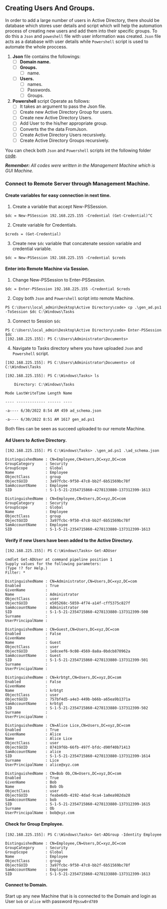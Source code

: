 ## Creating Users And Groups.
In order to add a large number of users in Active Directory, there should be database which stores user details and script which will help the automation process of creating new users and add them into their specific groups. To do this a `Json`  and `poweshell` file with  user information was created. `Json` file acts as a database with user details while `Powershell` script is used to automate the whole proccess.

1. **Json** file contains the followings:
	- [ ] **Domain name.**
	- [ ] **Groups.**
		- [ ] name.
	- [ ] **Users.**
		- [ ] names.
		- [ ] Passwords.
		- [ ] Groups.

2. **Powershell** script Operate as follows:
	- [ ] It takes an argument to pass the Json file.
	- [ ] Create new Active Directory Group for users.
	- [ ] Create new Active Directory Users.
	- [ ] Add User to the his/her appropriate group.
	- [ ] Converts the the data FromJson.
	- [ ] Create Active Directory Users recursively.
	- [ ] Create Active Directory Groups recursively.
	
 You can check both `Json` and `Powershell` scripts int the following folder [code](https://github.com/gemstone-source/Active-Directory/tree/main/code).
 
**_Remember:_** _All  codes were written in the Management Machine which is GUI Machine._

### Connect to Remote Server through Management Machine.
#### Create variables for easy connection in next time.
1. Create a variable that accept New-PSSession.
```
$dc = New-PSSession 192.168.225.155 -Credential (Get-Credential)^C
```
2. Create variable for Credentials.
```
$creds = (Get-Credential)
```
3. Create new `$dc` variable that concatenate session variable and credential variable.
```
$dc = New-PSSession 192.168.225.155 -Credential $creds
```
#### Enter into Remote Machine via Session.
1. Change New-PSSession to Enter-PSSession.
```
$dc = Enter-PSSession 192.168.225.155 -Credential $creds
```
2. Copy both `Json` and `Powershell` script into remote Machine.
```
PS C:\Users\local_admin\Desktop\Active Directory\code> cp .\gen_ad.ps1 -ToSession $dc C:\Windows\Tasks
```
3. Connect to Session `$dc`
```
PS C:\Users\local_admin\Desktop\Active Directory\code> Enter-PSSession $dc
[192.168.225.155]: PS C:\Users\Administrator\Documents> 
```
4. Navigate to Tasks directory where you have uploaded `Json` and `Powershell` script.
```
[192.168.225.155]: PS C:\Users\Administrator\Documents> cd C:\Windows\Tasks

[192.168.225.155]: PS C:\Windows\Tasks> ls

	Directory: C:\Windows\Tasks

Mode LastWriteTime Length Name

---- ------------- ------ ----

-a---- 6/30/2022 8:54 AM 459 ad_schema.json

-a---- 6/30/2022 8:51 AM 1617 gen_ad.ps1
```
Both files can be seen as succeed uploaded to our remote Machine.

#### Ad Users to Active Directory.
```
[192.168.225.155]: PS C:\Windows\Tasks> .\gen_ad.ps1 .\ad_schema.json

DistinguishedName : CN=Employee,CN=Users,DC=xyz,DC=com
GroupCategory     : Security
GroupScope        : Global
Name              : Employee
ObjectClass       : group
ObjectGUID        : 3a97fcbc-9f50-47c8-bb2f-6b51569bc78f
SamAccountName    : Employee
SID               : S-1-5-21-2354715860-4278133880-137312399-1613

DistinguishedName : CN=Employee,CN=Users,DC=xyz,DC=com
GroupCategory     : Security
GroupScope        : Global
Name              : Employee
ObjectClass       : group
ObjectGUID        : 3a97fcbc-9f50-47c8-bb2f-6b51569bc78f
SamAccountName    : Employee
SID               : S-1-5-21-2354715860-4278133880-137312399-1613
```

#### Verify if new Users have been added to the Active Directory.
```
[192.168.225.155]: PS C:\Windows\Tasks> Get-ADUser

cmdlet Get-ADUser at command pipeline position 1
Supply values for the following parameters:
(Type !? for Help.)
Filter: *

DistinguishedName : CN=Administrator,CN=Users,DC=xyz,DC=com
Enabled           : True
GivenName         :
Name              : Administrator
ObjectClass       : user
ObjectGUID        : e505268c-5859-4f74-a14f-cff5375c827f
SamAccountName    : Administrator
SID               : S-1-5-21-2354715860-4278133880-137312399-500
Surname           :
UserPrincipalName :

DistinguishedName : CN=Guest,CN=Users,DC=xyz,DC=com
Enabled           : False
GivenName         :
Name              : Guest
ObjectClass       : user
ObjectGUID        : 1e8ceef6-9c08-4569-8a8a-0bdcb870962a
SamAccountName    : Guest
SID               : S-1-5-21-2354715860-4278133880-137312399-501
Surname           : 
UserPrincipalName :

DistinguishedName : CN=krbtgt,CN=Users,DC=xyz,DC=com
Enabled           : False
GivenName         :
Name              : krbtgt
ObjectClass       : user
ObjectGUID        : 757bf4d5-a4e3-449b-b66b-a65ea9b1371a
SamAccountName    : krbtgt
SID               : S-1-5-21-2354715860-4278133880-137312399-502
Surname           :
UserPrincipalName :

DistinguishedName : CN=Alice Lice,CN=Users,DC=xyz,DC=com
Enabled           : True
GivenName         : Alice
Name              : Alice Lice
ObjectClass       : user
ObjectGUID        : 87419f6b-66fb-497f-bfdc-d90f40b71413
SamAccountName    : alice
SID               : S-1-5-21-2354715860-4278133880-137312399-1614
Surname           : Lice
UserPrincipalName : alice@xyz.com

DistinguishedName : CN=Bob Ob,CN=Users,DC=xyz,DC=com
Enabled           : True
GivenName         : Bob
Name              : Bob Ob
ObjectClass       : user
ObjectGUID        : feabe6db-4192-4dad-9ca4-1a0ea982da28
SamAccountName    : bob
SID               : S-1-5-21-2354715860-4278133880-137312399-1615
Surname           : Ob
UserPrincipalName : bob@xyz.com
```

#### Check for Group Employee.
```
[192.168.225.155]: PS C:\Windows\Tasks> Get-ADGroup -Identity Employee  

DistinguishedName : CN=Employee,CN=Users,DC=xyz,DC=com
GroupCategory     : Security
GroupScope        : Global
Name              : Employee
ObjectClass       : group
ObjectGUID        : 3a97fcbc-9f50-47c8-bb2f-6b51569bc78f
SamAccountName    : Employee
SID               : S-1-5-21-2354715860-4278133880-137312399-1613
```

#### Connect to Domain.
Start up any new Machine that is is connected to the Domain and login as User `bob` or `alice` with password `P@ssw0rd789`

